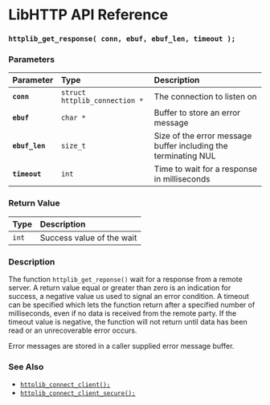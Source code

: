 # LibHTTP API Reference

### `httplib_get_response( conn, ebuf, ebuf_len, timeout );`

### Parameters

| Parameter | Type | Description |
| :--- | :--- | :--- |
|**`conn`**|`struct httplib_connection *`|The connection to listen on|
|**`ebuf`**|`char *`|Buffer to store an error message|
|**`ebuf_len`**|`size_t`|Size of the error message buffer including the terminating NUL|
|**`timeout`**|`int`|Time to wait for a response in milliseconds|

### Return Value

| Type | Description |
| :--- | :--- |
|`int`|Success value of the wait|

### Description

The function `httplib_get_reponse()` wait for a response from a remote server. A return value equal or greater than zero is an indication for success, a negative value us used to signal an error condition. A timeout can be specified which lets the function return after a specified number of milliseconds, even if no data is received from the remote party. If the timeout value is negative, the function will not return until data has been read or an unrecoverable error occurs.

Error messages are stored in a caller supplied error message buffer.

### See Also

* [`httplib_connect_client();`](httplib_connect_client.md)
* [`httplib_connect_client_secure();`](httplib_connect_client_secure.md)
